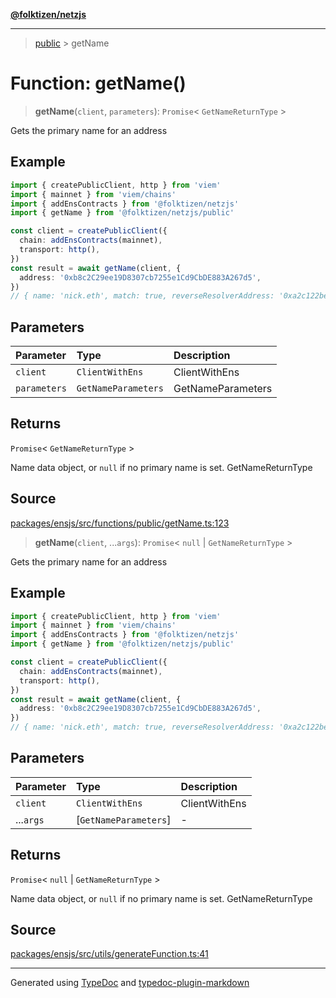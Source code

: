 [**@folktizen/netzjs**](../README.md)

---

> [public](README.md) > getName

# Function: getName()

> **getName**(`client`, `parameters`): `Promise`\< `GetNameReturnType` \>

Gets the primary name for an address

## Example

```ts
import { createPublicClient, http } from 'viem'
import { mainnet } from 'viem/chains'
import { addEnsContracts } from '@folktizen/netzjs'
import { getName } from '@folktizen/netzjs/public'

const client = createPublicClient({
  chain: addEnsContracts(mainnet),
  transport: http(),
})
const result = await getName(client, {
  address: '0xb8c2C29ee19D8307cb7255e1Cd9CbDE883A267d5',
})
// { name: 'nick.eth', match: true, reverseResolverAddress: '0xa2c122be93b0074270ebee7f6b7292c7deb45047', resolverAddress: '0x4976fb03c32e5b8cfe2b6ccb31c09ba78ebaba41' }
```

## Parameters

| Parameter    | Type                | Description       |
| :----------- | :------------------ | :---------------- |
| `client`     | `ClientWithEns`     | ClientWithEns     |
| `parameters` | `GetNameParameters` | GetNameParameters |

## Returns

`Promise`\< `GetNameReturnType` \>

Name data object, or `null` if no primary name is set. GetNameReturnType

## Source

[packages/ensjs/src/functions/public/getName.ts:123](https://github.com/ensdomains/ensjs-v3/blob/1b90b888/packages/ensjs/src/functions/public/getName.ts#L123)

> **getName**(`client`, ...`args`): `Promise`\< `null` \| `GetNameReturnType` \>

Gets the primary name for an address

## Example

```ts
import { createPublicClient, http } from 'viem'
import { mainnet } from 'viem/chains'
import { addEnsContracts } from '@folktizen/netzjs'
import { getName } from '@folktizen/netzjs/public'

const client = createPublicClient({
  chain: addEnsContracts(mainnet),
  transport: http(),
})
const result = await getName(client, {
  address: '0xb8c2C29ee19D8307cb7255e1Cd9CbDE883A267d5',
})
// { name: 'nick.eth', match: true, reverseResolverAddress: '0xa2c122be93b0074270ebee7f6b7292c7deb45047', resolverAddress: '0x4976fb03c32e5b8cfe2b6ccb31c09ba78ebaba41' }
```

## Parameters

| Parameter | Type                  | Description   |
| :-------- | :-------------------- | :------------ |
| `client`  | `ClientWithEns`       | ClientWithEns |
| ...`args` | [`GetNameParameters`] | -             |

## Returns

`Promise`\< `null` \| `GetNameReturnType` \>

Name data object, or `null` if no primary name is set. GetNameReturnType

## Source

[packages/ensjs/src/utils/generateFunction.ts:41](https://github.com/ensdomains/ensjs-v3/blob/1b90b888/packages/ensjs/src/utils/generateFunction.ts#L41)

---

Generated using [TypeDoc](https://typedoc.org/) and [typedoc-plugin-markdown](https://www.npmjs.com/package/typedoc-plugin-markdown)
